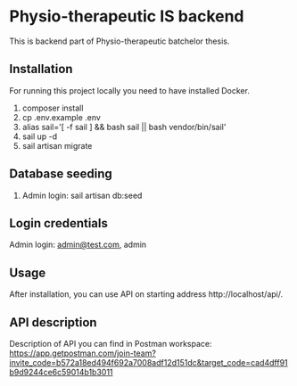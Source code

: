 # Physio-therapeutic IS backend

This is backend part of Physio-therapeutic batchelor thesis.

## Installation

For running this project locally you need to have installed Docker.

1. composer install
2. cp .env.example .env
3. alias sail='[ -f sail ] && bash sail || bash vendor/bin/sail'
4. sail up -d
5. sail artisan migrate

## Database seeding

1. Admin login: sail artisan db:seed

## Login credentials

Admin login: admin@test.com, admin

## Usage

After installation, you can use API on starting address http://localhost/api/.

## API description

Description of API you can find in Postman workspace: https://app.getpostman.com/join-team?invite_code=b572a18ed494f692a7008adf12d151dc&target_code=cad4dff91b9d9244ce6c59014b1b3011


